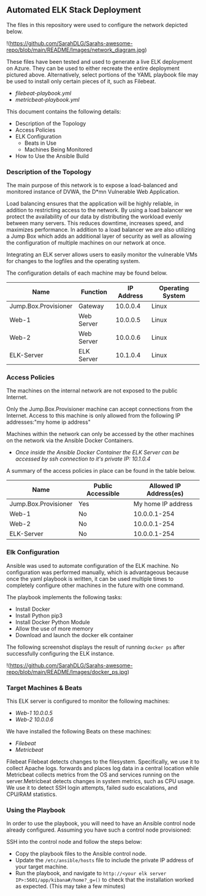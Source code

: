 ## Automated ELK Stack Deployment

The files in this repository were used to configure the network depicted below.

!(https://github.com/SarahDLG/Sarahs-awesome-repo/blob/main/README/Images/network_diagram.jpg)

These files have been tested and used to generate a live ELK deployment on Azure. They can be used to either recreate the entire deployment pictured above. Alternatively,
select portions of the YAML playbook file may be used to install only certain pieces of it, such as Filebeat.

  - _filebeat-playbook.yml_
  - _metricbeat-playbook.yml_

This document contains the following details:
- Description of the Topology
- Access Policies
- ELK Configuration
  - Beats in Use
  - Machines Being Monitored
- How to Use the Ansible Build


### Description of the Topology

The main purpose of this network is to expose a load-balanced and monitored instance of DVWA, the D*mn Vulnerable Web Application.

Load balancing ensures that the application will be highly reliable, in addition to restricting access to the network. By using a load balancer we protect the availability
of our data by distributing the workload evenly between many servers. This reduces downtime, increases speed, and maximizes performance. In addition to a load balancer we
are also utilizing a Jump Box which adds an additional layer of security as well as allowing the configuration of multiple machines on our network at once.

Integrating an ELK server allows users to easily monitor the vulnerable VMs for changes to the logfiles and the operating system.

The configuration details of each machine may be found below.


| Name                 | Function   | IP Address | Operating System |
|----------------------|------------|------------|------------------|
| Jump.Box.Provisioner | Gateway    | 10.0.0.4   | Linux            |
| Web-1                | Web Server | 10.0.0.5   | Linux            |
| Web-2                | Web Server | 10.0.0.6   | Linux            |
| ELK-Server           | ELK Server | 10.1.0.4   | Linux            |


### Access Policies

The machines on the internal network are not exposed to the public Internet. 

Only the Jump.Box.Provisioner machine can accept connections from the Internet. Access to this machine is only allowed from the following IP addresses:"my home ip address"

Machines within the network can only be accessed by the other machines on the network via the Ansible Docker Containers.
- _Once inside the Ansible Docker Container the ELK Server can be accessed by ssh connection to it's private IP: 10.1.0.4_

A summary of the access policies in place can be found in the table below.

| Name                 | Public Accessible | Allowed IP Address(es) |
|----------------------|-------------------|------------------------|
| Jump.Box.Provisioner | Yes               | My home IP address     |
| Web-1                | No                | 10.0.0.1-254           |
| Web-2                | No                | 10.0.0.1-254           |
| ELK-Server           | No                | 10.0.0.1-254           |



### Elk Configuration

Ansible was used to automate configuration of the ELK machine. No configuration was performed manually, which is advantageous because once the yaml playbook is written, 
it can be used multiple times to completely configure other machines in the future with one command. 

The playbook implements the following tasks:
- Install Docker
- Install Python pip3
- Install Docker Python Module
- Allow the use of more memory
- Download and launch the docker elk container

The following screenshot displays the result of running `docker ps` after successfully configuring the ELK instance.

!(https://github.com/SarahDLG/Sarahs-awesome-repo/blob/main/README/Images/docker_ps.jpg)

### Target Machines & Beats
This ELK server is configured to monitor the following machines:
- _Web-1 10.0.0.5_
- _Web-2 10.0.0.6_

We have installed the following Beats on these machines:
- _Filebeat_
- _Metricbeat_

Filebeat Filebeat detects changes to the filesystem. Specifically, we use it to collect Apache logs. forwards and places log data in a central location while
Metricbeat collects metrics from the OS and services running on the server.Metricbeat detects changes in system metrics, such as CPU usage. We use it to detect SSH
login attempts, failed sudo escalations, and CPU/RAM statistics.   

### Using the Playbook
In order to use the playbook, you will need to have an Ansible control node already configured. Assuming you have such a control node provisioned: 

SSH into the control node and follow the steps below:
- Copy the playbook files to the Ansible control node.
- Update the `/etc/ansible/hosts` file to include the private IP address of your target machine.
- Run the playbook, and navigate to `http://<your elk server IP>:5601/app/kibana#/home?_g=()` to check that the installation worked as expected.
(This may take a few minutes)
